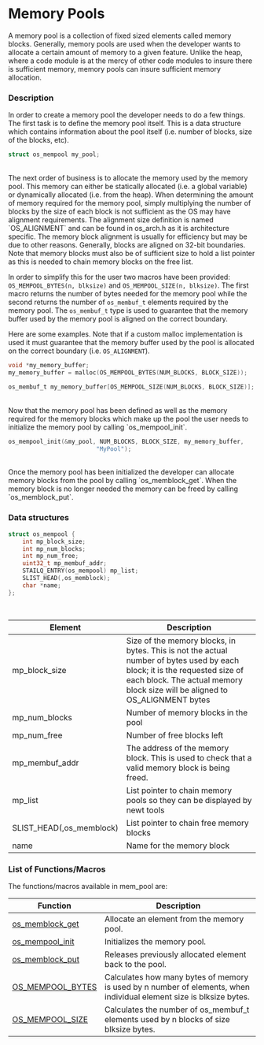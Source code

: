 # Memory Pools


A memory pool is a collection of fixed sized elements called memory blocks. Generally, memory pools are used when the developer wants to allocate a certain amount of memory to a given feature. Unlike the heap, where a code module is at the mercy of other code modules to insure there is sufficient memory, memory pools can insure sufficient memory allocation.


### Description

In order to create a memory pool the developer needs to do a few things. The first task is to define the memory pool itself. This is a data structure which contains information about the pool itself (i.e. number of blocks, size of the blocks, etc).

```c
struct os_mempool my_pool;
```
<br>
The next order of business is to allocate the memory used by the memory pool. This memory can either be statically allocated (i.e. a global variable) or dynamically allocated (i.e. from the heap). When determining the amount of memory required for the memory pool, simply multiplying the number of blocks by the size of each block is not sufficient as the OS may have alignment requirements. The alignment size definition is named `OS_ALIGNMENT` and can be found in os_arch.h as it is architecture specific. The memory block alignment is usually for efficiency but may be due to other reasons. Generally, blocks are aligned on 32-bit boundaries. Note that memory blocks must also be of sufficient size to hold a list pointer as this is needed to chain memory blocks on the free list.

In order to simplify this for the user two macros have been provided: `OS_MEMPOOL_BYTES(n, blksize)` and `OS_MEMPOOL_SIZE(n, blksize)`. The first macro returns the number of bytes needed for the memory pool while the second returns the number of `os_membuf_t` elements required by the memory pool. The `os_membuf_t` type is used to guarantee that the memory buffer used by the memory pool is aligned on the correct boundary. 

Here are some examples. Note that if a custom malloc implementation is used it must guarantee that the memory buffer used by the pool is allocated on the correct boundary (i.e. `OS_ALIGNMENT`).

```c
void *my_memory_buffer;
my_memory_buffer = malloc(OS_MEMPOOL_BYTES(NUM_BLOCKS, BLOCK_SIZE));
```

```c
os_membuf_t my_memory_buffer[OS_MEMPOOL_SIZE(NUM_BLOCKS, BLOCK_SIZE)];
```
<br>
Now that the memory pool has been defined as well as the memory required for the memory blocks which make up the pool the user needs to initialize the memory pool by calling `os_mempool_init`.

```c
os_mempool_init(&my_pool, NUM_BLOCKS, BLOCK_SIZE, my_memory_buffer,
                         "MyPool");
```
<br>
Once the memory pool has been initialized the developer can allocate memory blocks from the pool by calling `os_memblock_get`. When the memory block is no longer needed the memory can be freed by calling `os_memblock_put`. 

### Data structures
```c
struct os_mempool {
    int mp_block_size;
    int mp_num_blocks;
    int mp_num_free;
    uint32_t mp_membuf_addr;
    STAILQ_ENTRY(os_mempool) mp_list;    
    SLIST_HEAD(,os_memblock);
    char *name;
};
```
<br>

| **Element** | **Description** |
|-----------|-------------|
| mp_block_size | Size of the memory blocks, in bytes. This is not the actual  number of bytes used by each block; it is the requested size of each block. The actual memory block size will be aligned to OS_ALIGNMENT bytes |
| mp_num_blocks | Number of memory blocks in the pool |
| mp_num_free | Number of free blocks left |
| mp_membuf_addr | The address of the memory block. This is used to check that a valid memory block is being freed. |
| mp_list | List pointer to chain memory pools so they can be displayed by newt tools |
| SLIST_HEAD(,os_memblock) | List pointer to chain free memory blocks |
| name | Name for the memory block |
  
  
### List of Functions/Macros

The functions/macros available in mem_pool are:

| **Function** | **Description** |
|-----------|-------------|
| [os_memblock_get](os_memblock_get) | Allocate an element from the memory pool. |
| [os_mempool_init](os_mempool_init) | Initializes the memory pool. |
| [os_memblock_put](os_memblock_put) | Releases previously allocated element back to the pool. |
| [OS_MEMPOOL_BYTES](OS_MEMPOOL_BYTES) | Calculates how many bytes of memory is used by n number of elements, when individual element size is blksize bytes. |
| [OS_MEMPOOL_SIZE](OS_MEMPOOL_SIZE) | Calculates the number of os_membuf_t elements used by n blocks of size blksize bytes. |


